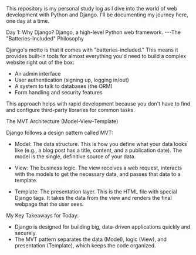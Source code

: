 This repository is my personal study log as I dive into the world of web development with Python and Django.
I'll be documenting my journey here, one day at a time.

Day 1: Why Django?
Django, a high-level Python web framework. 
---The "Batteries-Included" Philosophy 

Django's motto is that it comes with "batteries-included." This means it provides built-in tools for almost everything you'd need to build a complex website right out of the box:
* An admin interface
* User authentication (signing up, logging in/out)
* A system to talk to databases (the ORM)
* Form handling and security features

This approach helps with rapid development because you don't have to find and configure third-party libraries for common tasks.

The MVT Architecture (Model-View-Template)

Django follows a design pattern called MVT:
* Model: The data structure.
     This is how you define what your data looks like (e.g., a blog post has a title, content, and a publication date).
     The model is the single, definitive source of your data.
  
* View: The business logic.
     The view receives a web request, interacts with the models to get the necessary data, and passes that data to a template.
  
* Template: The presentation layer. This is the HTML file with special Django tags.
    It takes the data from the view and renders the final webpage that the user sees.

My Key Takeaways for Today:
* Django is designed for building big, data-driven applications quickly and securely.
* The MVT pattern separates the data (Model), logic (View), and presentation (Template), which keeps the code organized.
